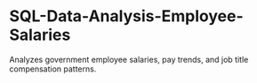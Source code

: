 # SQL-Data-Analysis-Employee-Salaries
Analyzes government employee salaries, pay trends, and job title compensation patterns.
